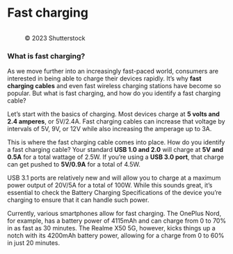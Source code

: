 # Fast charging

<figure><img src="https://images.versus.io/property/fastcharging-1598488085886.variety.jpg" alt=""><figcaption><p>© 2023 Shutterstock</p></figcaption></figure>

### What is fast charging?

As we move further into an increasingly fast-paced world, consumers are interested in being able to charge their devices rapidly. It’s why **fast charging cables** and even fast wireless charging stations have become so popular. But what is fast charging, and how do you identify a fast charging cable?

Let’s start with the basics of charging. Most devices charge at **5 volts and 2.4 amperes**, or 5V/2.4A. Fast charging cables can increase that voltage by intervals of 5V, 9V, or 12V while also increasing the amperage up to 3A.

This is where the fast charging cable comes into place. How do you identify a fast charging cable? Your standard **USB 1.0 and 2.0** will charge at **5V and 0.5A** for a total wattage of 2.5W.  If you’re using a **USB 3.0 port**, that charge can get pushed to **5V/0.9A** for a total of 4.5W.

USB 3.1 ports are relatively new and will allow you to charge at a maximum power output of 20V/5A for a total of 100W. While this sounds great, it’s essential to check the Battery Charging Specifications of the device you’re charging to ensure that it can handle such power.&#x20;

Currently, various smartphones allow for fast charging. The OnePlus Nord, for example, has a battery power of 4115mAh and can charge from 0 to 70% in as fast as 30 minutes. The Realme X50 5G, however, kicks things up a notch with its 4200mAh battery power, allowing for a charge from 0 to 60% in just 20 minutes.
